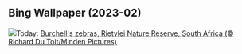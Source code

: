 ## Bing Wallpaper (2023-02)
![](https://www.bing.com/th?id=OHR.ZebraTrio_EN-GB2876402606_UHD.jpg&w=1000)Today: [Burchell's zebras, Rietvlei Nature Reserve, South Africa (© Richard Du Toit/Minden Pictures)](https://www.bing.com/th?id=OHR.ZebraTrio_EN-GB2876402606_UHD.jpg)